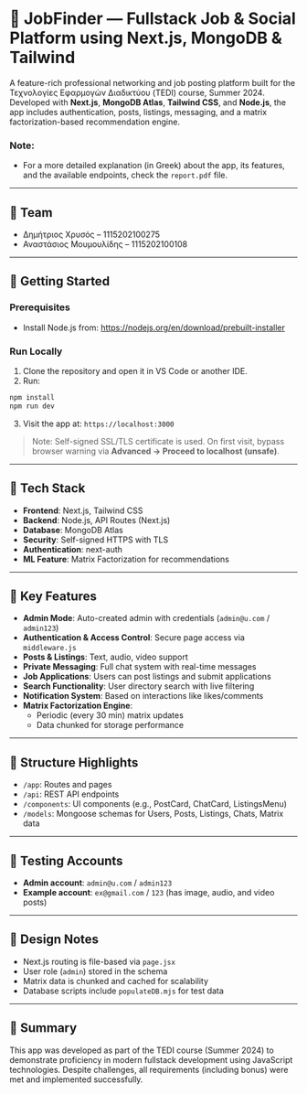 # 💼 JobFinder — Fullstack Job & Social Platform using Next.js, MongoDB & Tailwind

A feature-rich professional networking and job posting platform built for the Τεχνολογίες Εφαρμογών Διαδικτύου (TEDI) course, Summer 2024. Developed with **Next.js**, **MongoDB Atlas**, **Tailwind CSS**, and **Node.js**, the app includes authentication, posts, listings, messaging, and a matrix factorization-based recommendation engine.

### Note:
- For a more detailed explanation (in Greek) about the app, its features, and the available endpoints, check the ```report.pdf``` file.

---

## 👥 Team

- Δημήτριος Χρυσός – 1115202100275  
- Αναστάσιος Μουμουλίδης – 1115202100108

---

## 🚀 Getting Started

### Prerequisites

- Install Node.js from: https://nodejs.org/en/download/prebuilt-installer

### Run Locally

1. Clone the repository and open it in VS Code or another IDE.
2. Run:
```bash
npm install
npm run dev
```
3. Visit the app at: `https://localhost:3000`

> Note: Self-signed SSL/TLS certificate is used. On first visit, bypass browser warning via **Advanced → Proceed to localhost (unsafe)**.

---

## 🧱 Tech Stack

- **Frontend**: Next.js, Tailwind CSS
- **Backend**: Node.js, API Routes (Next.js)
- **Database**: MongoDB Atlas
- **Security**: Self-signed HTTPS with TLS
- **Authentication**: next-auth
- **ML Feature**: Matrix Factorization for recommendations

---

## 🧠 Key Features

- **Admin Mode**: Auto-created admin with credentials (`admin@u.com` / `admin123`)
- **Authentication & Access Control**: Secure page access via `middleware.js`
- **Posts & Listings**: Text, audio, video support
- **Private Messaging**: Full chat system with real-time messages
- **Job Applications**: Users can post listings and submit applications
- **Search Functionality**: User directory search with live filtering
- **Notification System**: Based on interactions like likes/comments
- **Matrix Factorization Engine**:
  - Periodic (every 30 min) matrix updates
  - Data chunked for storage performance

---

## 📁 Structure Highlights

- `/app`: Routes and pages
- `/api`: REST API endpoints
- `/components`: UI components (e.g., PostCard, ChatCard, ListingsMenu)
- `/models`: Mongoose schemas for Users, Posts, Listings, Chats, Matrix data

---

## 🧪 Testing Accounts

- **Admin account**: `admin@u.com` / `admin123`
- **Example account**: `ex@gmail.com` / `123` (has image, audio, and video posts)

---

## 🎯 Design Notes

- Next.js routing is file-based via `page.jsx`
- User role (`admin`) stored in the schema
- Matrix data is chunked and cached for scalability
- Database scripts include `populateDB.mjs` for test data

---

## 📜 Summary

This app was developed as part of the TEDI course (Summer 2024) to demonstrate proficiency in modern fullstack development using JavaScript technologies. Despite challenges, all requirements (including bonus) were met and implemented successfully.

